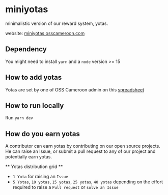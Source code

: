 # miniyotas
minimalistic version of our reward system, yotas.

website: [miniyotas.osscameroon.com](https://miniyotas.osscameroon.com)

## Dependency
You might need to install `yarn` and a `node` version >= 15 

## How to add yotas
Yotas are set by one of OSS Cameroon admin on this [spreadsheet](https://docs.google.com/spreadsheets/d/1T3eiwqCds2kvBsC2L4vh2kEE8zCa3ZaNHzB30spRHpw)

## How to run locally
Run `yarn dev`

## How do you earn yotas

A contributor can earn yotas by contributing on our open source projects.
He can raise an Issue, or submit a pull request to any of our project and potentially earn yotas.

** Yotas distribution grid **
- `1 Yota` for raising an `Issue`
- `5 Yotas`, `10 yotas`, `15 yotas`, `25 yotas`, `40 yotas` depending on the effort required to raise a `Pull request` or `solve an Issue`
